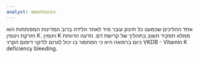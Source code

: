 ```yaml
---
analyst: amantonio
---
```


אחד ההליכים שכמעט כל תינוק עובר מיד לאחר הלידה ברוב המדינות המפותחות הוא הזרקת ויטמין K. ויטמין K ממלא תפקיד חשוב בתהליך של קרישת דם. הדעה הרווחת כיום ברפואה היא כי המחסור בו יכול לגרום לליקוי דימום הקרוי VKDB - Vitamin K deficiency bleeding.
